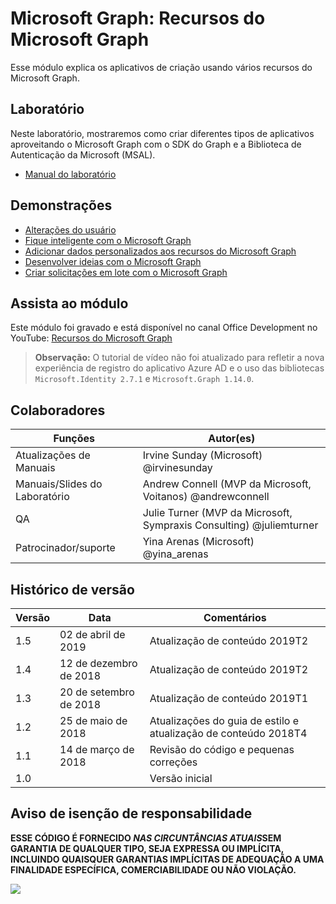 # Microsoft Graph: Recursos do Microsoft Graph

Esse módulo explica os aplicativos de criação usando vários recursos do Microsoft Graph.

## Laboratório

Neste laboratório, mostraremos como criar diferentes tipos de aplicativos aproveitando o Microsoft Graph com o SDK do Graph e a Biblioteca de Autenticação da Microsoft (MSAL).

- [Manual do laboratório](./Lab.md)

## Demonstrações

- [Alterações do usuário](./Demos/01-user-changes)
- [Fique inteligente com o Microsoft Graph](./Demos/02-webhooks)
- [Adicionar dados personalizados aos recursos do Microsoft Graph](./Demos/03-custom-data)
- [Desenvolver ideias com o Microsoft Graph](./Demos/04-insights)
- [Criar solicitações em lote com o Microsoft Graph](./Demos/05-batch)

## Assista ao módulo

Este módulo foi gravado e está disponível no canal Office Development no YouTube: [Recursos do Microsoft Graph](https://www.youtube.com/watch?v=_i1cpciR330)

> **Observação:**
O tutorial de vídeo não foi atualizado para refletir a nova experiência de registro do aplicativo Azure AD e o uso das bibliotecas `Microsoft.Identity 2.7.1` e `Microsoft.Graph 1.14.0`.

## Colaboradores

| Funções | Autor(es) |
| -------------------- | ---------------------------------------------------------------- |
| Atualizações de Manuais | Irvine Sunday (Microsoft) @irvinesunday |
| Manuais/Slides do Laboratório | Andrew Connell (MVP da Microsoft, Voitanos) @andrewconnell |
| QA | Julie Turner (MVP da Microsoft, Sympraxis Consulting) @juliemturner |
| Patrocinador/suporte | Yina Arenas (Microsoft) @yina\_arenas |

## Histórico de versão

| Versão | Data | Comentários |
| ------- | ------------------ | -------------------------------------------- |
| 1.5 | 02 de abril de 2019 | Atualização de conteúdo 2019T2 |
| 1.4 | 12 de dezembro de 2018 | Atualização de conteúdo 2019T2 |
| 1.3 | 20 de setembro de 2018 | Atualização de conteúdo 2019T1 |
| 1.2 | 25 de maio de 2018 | Atualizações do guia de estilo e atualização de conteúdo 2018T4 |
| 1.1 | 14 de março de 2018 | Revisão do código e pequenas correções |
| 1.0 | | Versão inicial |

## Aviso de isenção de responsabilidade

**ESSE CÓDIGO É FORNECIDO *NAS CIRCUNTÂNCIAS ATUAIS*SEM GARANTIA DE QUALQUER TIPO, SEJA EXPRESSA OU IMPLÍCITA, INCLUINDO QUAISQUER GARANTIAS IMPLÍCITAS DE ADEQUAÇÃO A UMA FINALIDADE ESPECÍFICA, COMERCIABILIDADE OU NÃO VIOLAÇÃO.**

<img src="https://telemetry.sharepointpnp.com/msgraph-training-webhooks-customdata-insights" />